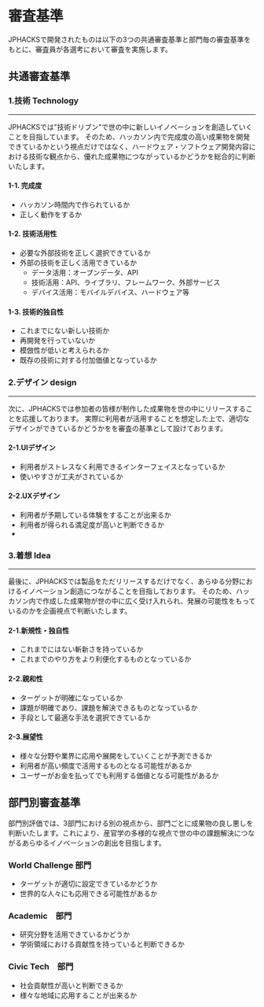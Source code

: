 # 審査基準
JPHACKSで開発されたものは以下の3つの共通審査基準と部門毎の審査基準をもとに、審査員が各選考において審査を実施します。

## 共通審査基準
### 1.技術 Technology
---
JPHACKSでは"技術ドリブン"で世の中に新しいイノベーションを創造していくことを目指しています。
そのため、ハッカソン内で完成度の高い成果物を開発できているかという視点だけではなく、ハードウェア・ソフトウェア開発内容における技術な観点から、優れた成果物につながっているかどうかを総合的に判断いたします。

#### 1-1. 完成度
  - ハッカソン時間内で作られているか
  - 正しく動作をするか

#### 1-2. 技術活用性
  - 必要な外部技術を正しく選択できているか
  - 外部の技術を正しく活用できているか
    - データ活用：オープンデータ、API
    - 技術活用：API、ライブラリ、フレームワーク、外部サービス
    - デバイス活用：モバイルデバイス、ハードウェア等

#### 1-3. 技術的独自性
  - これまでにない新しい技術か
  - 再開発を行っていないか
  - 模倣性が低いと考えられるか
  - 既存の技術に対する付加価値となっているか

### 2.デザイン design
---
次に、JPHACKSでは参加者の皆様が制作した成果物を世の中にリリースすることを応援しております。
実際に利用者が活用することを想定した上で、適切なデザインができているかどうかをを審査の基準として設けております。

#### 2-1.UIデザイン
  - 利用者がストレスなく利用できるインターフェイスとなっているか
  - 使いやすさが工夫がされているか
  
#### 2-2.UXデザイン
  - 利用者が予期している体験をすることが出来るか
  - 利用者が得られる満足度が高いと判断できるか
  - 

### 3.着想 Idea
---
最後に、JPHACKSでは製品をただリリースするだけでなく、あらゆる分野におけるイノベーション創造につながることを目指しております。
そのため、ハッカソン内で作成した成果物が世の中に広く受け入れられ、発展の可能性をもっているのかを企画視点で判断いたします。

#### 2-1.新規性・独自性
  - これまでにはない斬新さを持っているか
  - これまでのやり方をより利便化するものとなっているか

#### 2-2.親和性
  - ターゲットが明確になっているか
  - 課題が明確であり、課題を解決できるものとなっているか
  - 手段として最適な手法を選択できているか

#### 2-3.展望性
  - 様々な分野や業界に応用や展開をしていくことが予測できるか
  - 利用者が高い頻度で活用するものとなる可能性があるか
  - ユーザーがお金を払ってでも利用する価値となる可能性があるか

## 部門別審査基準
部門別評価では、3部門における別の視点から、部門ごとに成果物の良し悪しを判断いたします。これにより、産官学の多様的な視点で世の中の課題解決につながるあらゆるイノベーションの創出を目指します。

### World Challenge 部門
  - ターゲットが適切に設定できているかどうか
  - 世界的な人々にも応用できる可能性があるか

### Academic　部門
  - 研究分野を活用できているかどうか
  - 学術領域における貢献性を持っていると判断できるか

### Civic Tech　部門
  - 社会貢献性が高いと判断できるか
  - 様々な地域に応用することが出来るか
